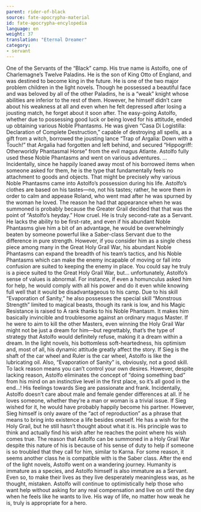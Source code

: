 ```yaml
---
parent: rider-of-black
source: fate-apocrypha-material
id: fate-apocrypha-encylopedia
language: en
weight: 37
translation: "Eternal Dreamer"
category:
- servant
---
```


One of the Servants of the “Black” camp. His true name is Astolfo, one of Charlemagne’s Twelve Paladins. He is the son of King Otto of England, and was destined to become king in the future.
He is one of the two major problem children in the light novels. Though he possessed a beautiful face and was beloved by all of the other Paladins, he is a “weak” knight whose abilities are inferior to the rest of them.
However, he himself didn’t care about his weakness at all and even when he felt depressed after losing a jousting match, he forget about it soon after. The easy-going Astolfo, whether due to possessing good luck or being loved for his attitude, ended up obtaining various Noble Phantasms.
He was given “Casa Di Logistilla: Declaration of Complete Destruction,” capable of destroying all spells, as a gift from a witch, borrowed the jousting lance “Trap of Argalia: Down with a Touch!” that Argalia had forgotten and left behind, and secured “Hippogriff: Otherworldly Phantasmal Horse” from the evil magus Atlante.
Astolfo fully used these Noble Phantasms and went on various adventures.
…Incidentally, since he happily loaned away most of his borrowed items when someone asked for them, he is the type that fundamentally feels no attachment to goods and objects. That might be precisely why various Noble Phantasms came into Astolfo’s possession during his life.
Astolfo’s clothes are based on his tastes—no, not his tastes; rather, he wore them in order to calm and appease Roland, who went mad after he was spurned by the woman he loved. The reason he had that appearance when he was summoned is probably because the Greater Grail decided that that was the point of “Astolfo’s heyday.” How cruel.
He is truly second-rate as a Servant. He lacks the ability to be first-rate, and even if his abundant Noble Phantasms give him a bit of an advantage, he would be overwhelmingly beaten by someone powerful like a Saber-class Servant due to the difference in pure strength.
However, if you consider him as a single chess piece among many in the Great Holy Grail War, his abundant Noble Phantasms can expand the breadth of his team’s tactics, and his Noble Phantasms which can make the enemy incapable of moving or fall into confusion are suited to keeping the enemy in place.
You could say he truly is a piece suited to the Great Holy Grail War, but… unfortunately, Astolfo’s sense of values is abnormal. For instance, if even a homunculus asked him for help, he would comply with all his power and do it even while knowing full well that it would be disadvantageous to his camp.
Due to his skill “Evaporation of Sanity,” he also possesses the special skill “Monstrous Strength” limited to magical beasts, though its rank is low, and his Magic Resistance is raised to A rank thanks to his Noble Phantasm. It makes him basically invincible and troublesome against an ordinary magus Master. If he were to aim to kill the other Masters, even winning the Holy Grail War might not be just a dream for him—but regrettably, that’s the type of strategy that Astolfo would definitely refuse, making it a dream within a dream.
In the light novels, his bottomless soft-heartedness, his optimism and, most of all, his dynamic attitude greatly affect the story. If Sieg is the shaft of the car wheel and Ruler is the car wheel, Astolfo is like the lubricating oil. Also, “Evaporation of Sanity” is, obviously, not a good skill. To lack reason means you can’t control your own desires. However, despite lacking reason, Astolfo eliminates the concept of “doing something bad” from his mind on an instinctive level in the first place, so it’s all good in the end…!
His feelings towards Sieg are passionate and frank. Incidentally, Astolfo doesn’t care about male and female gender differences at all. If he loves someone, whether they’re a man or woman is a trivial issue. If Sieg wished for it, he would have probably happily become his partner. However, Sieg himself is only aware of the “act of reproduction” as a phrase that means to bring into existence a life besides oneself.
He has a wish for the Holy Grail, but he still hasn’t thought about what it is. His principle was to think and actually find his wish after he reaches the point where his wish comes true. The reason that Astolfo can be summoned in a Holy Grail War despite this nature of his is because of his sense of duty to help if someone is so troubled that they call for him, similar to Karna. For some reason, it seems another class he is compatible with is the Saber class.
After the end of the light novels, Astolfo went on a wandering journey. Humanity is immature as a species, and Astolfo himself is also immature as a Servant. Even so, to make their lives as they live desperately meaningless was, as he thought, mistaken. Astolfo will continue to optimistically help those who want help without asking for any real compensation and live on until the day when he feels like he wants to live. His way of life, no matter how weak he is, truly is appropriate for a hero.
